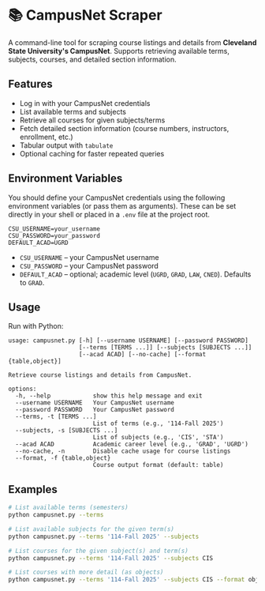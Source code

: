 # 📚 CampusNet Scraper

A command-line tool for scraping course listings and details from **Cleveland State University's CampusNet**.
Supports retrieving available terms, subjects, courses, and detailed section information.

## Features

* Log in with your CampusNet credentials
* List available terms and subjects
* Retrieve all courses for given subjects/terms
* Fetch detailed section information (course numbers, instructors, enrollment, etc.)
* Tabular output with `tabulate`
* Optional caching for faster repeated queries

## Environment Variables

You should define your CampusNet credentials using the following environment variables (or pass them as arguments).
These can be set directly in your shell or placed in a `.env` file at the project root.

```env
CSU_USERNAME=your_username
CSU_PASSWORD=your_password
DEFAULT_ACAD=UGRD
```

* `CSU_USERNAME` – your CampusNet username
* `CSU_PASSWORD` – your CampusNet password
* `DEFAULT_ACAD` – optional; academic level (`UGRD`, `GRAD`, `LAW`, `CNED`). Defaults to `GRAD`.

## Usage

Run with Python:

```
usage: campusnet.py [-h] [--username USERNAME] [--password PASSWORD]
                    [--terms [TERMS ...]] [--subjects [SUBJECTS ...]]
                    [--acad ACAD] [--no-cache] [--format {table,object}]

Retrieve course listings and details from CampusNet.

options:
  -h, --help            show this help message and exit
  --username USERNAME   Your CampusNet username
  --password PASSWORD   Your CampusNet password
  --terms, -t [TERMS ...]
                        List of terms (e.g., '114-Fall 2025')
  --subjects, -s [SUBJECTS ...]
                        List of subjects (e.g., 'CIS', 'STA')
  --acad ACAD           Academic career level (e.g., 'GRAD', 'UGRD')
  --no-cache, -n        Disable cache usage for course listings
  --format, -f {table,object}
                        Course output format (default: table)
```

## Examples

```sh
# List available terms (semesters)
python campusnet.py --terms

# List available subjects for the given term(s)
python campusnet.py --terms '114-Fall 2025' --subjects

# List courses for the given subject(s) and term(s)
python campusnet.py --terms '114-Fall 2025' --subjects CIS

# List courses with more detail (as objects)
python campusnet.py --terms '114-Fall 2025' --subjects CIS --format object
```
